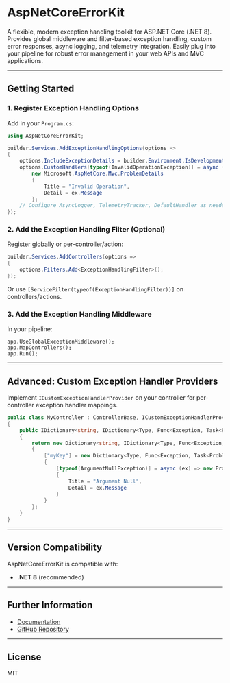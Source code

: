 # AspNetCoreErrorKit

A flexible, modern exception handling toolkit for ASP.NET Core (.NET 8). Provides global middleware and filter-based exception handling, custom error responses, async logging, and telemetry integration. Easily plug into your pipeline for robust error management in your web APIs and MVC applications.

---

## Getting Started

### 1. Register Exception Handling Options

Add in your `Program.cs`:

```csharp
using AspNetCoreErrorKit;

builder.Services.AddExceptionHandlingOptions(options =>
{
    options.IncludeExceptionDetails = builder.Environment.IsDevelopment();
    options.CustomHandlers[typeof(InvalidOperationException)] = async (ex) =>
        new Microsoft.AspNetCore.Mvc.ProblemDetails
        {
            Title = "Invalid Operation",
            Detail = ex.Message
        };
    // Configure AsyncLogger, TelemetryTracker, DefaultHandler as needed
});
```


### 2. Add the Exception Handling Filter (Optional)

Register globally or per-controller/action:

```csharp
builder.Services.AddControllers(options =>
{
    options.Filters.Add<ExceptionHandlingFilter>();
});
```


Or use `[ServiceFilter(typeof(ExceptionHandlingFilter))]` on controllers/actions.

### 3. Add the Exception Handling Middleware

In your pipeline:

```cssharp
app.UseGlobalExceptionMiddleware();
app.MapControllers();
app.Run();
```

---

## Advanced: Custom Exception Handler Providers

Implement `ICustomExceptionHandlerProvider` on your controller for per-controller exception handler mappings.

```csharp
public class MyController : ControllerBase, ICustomExceptionHandlerProvider
{
    public IDictionary<string, IDictionary<Type, Func<Exception, Task<ProblemDetails>>>> GetCustomHandlerMappings()
    {
        return new Dictionary<string, IDictionary<Type, Func<Exception, Task<ProblemDetails>>>>
        {
            ["myKey"] = new Dictionary<Type, Func<Exception, Task<ProblemDetails>>>
            {
                [typeof(ArgumentNullException)] = async (ex) => new ProblemDetails
                {
                    Title = "Argument Null",
                    Detail = ex.Message
                }
            }
        };
    }
}
```


---

## Version Compatibility

AspNetCoreErrorKit is compatible with:

- **.NET 8** (recommended)

---

## Further Information

- [Documentation](https://github.com/bugzyGeek/AspNetCoreErrorKit/wiki)
- [GitHub Repository](https://github.com/bugzyGeek/AspNetCoreErrorKit)

---

## License

MIT
